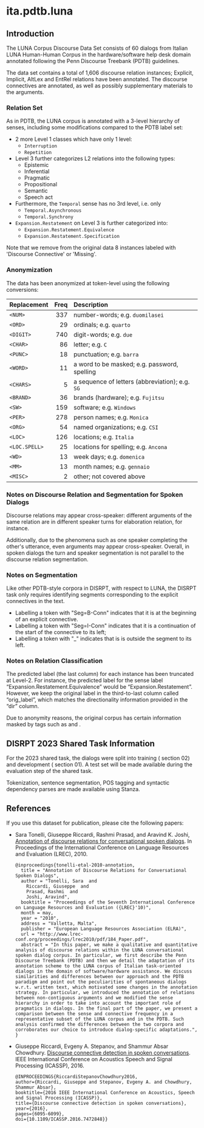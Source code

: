 # ita.pdtb.luna

## Introduction

The LUNA Corpus Discourse Data Set consists of 60 dialogs from Italian LUNA Human-Human Corpus in the hardware/software help desk domain annotated following the Penn Discourse Treebank (PDTB) guidelines. 

The data set contains a total of 1,606 discourse relation instances; Explicit, Implicit, AltLex and EntRel relations have been annotated. The discourse connectives are annotated, as well as possibly supplementary materials to the arguments.

### Relation Set

As in PDTB, the LUNA corpus is annotated with a 3-level hierarchy of senses, including some modifications compared to the PDTB label set:
- 2 more Level 1 classes which have only 1 level:
    - `Interruption`
    - `Repetition`
- Level 3  further categorizes L2 relations into the following types:
    - Epistemic
    - Inferential
    - Pragmatic
    - Propositional
    - Semantic
    - Speech act
- Furthermore, the `Temporal` sense has no 3rd level, i.e. only
    - `Temporal.Asynchronous`
    - `Temporal.Synchrony`
- `Expansion.Restatement` on Level 3 is further categorized into:
    - `Expansion.Restatement.Equivalence`
    - `Expansion.Restatement.Specification`
    
Note that we remove from the original data 8 instances labeled with 'Discourse Connective' or 'Missing'.


### Anonymization

The data has been anonymized at token-level using the following conversions:

| Replacement   | Freq | Description                                     |
|:--------------|-----:|:------------------------------------------------|
| `<NUM>`       |  337 | number-words; e.g. `duomilasei`                 |
| `<ORD>`       |   29 | ordinals; e.g. `quarto`                         |
| `<DIGIT>`     |  740 | digit-words; e.g. `due`                         |
| `<CHAR>`      |   86 | letter; e.g. `C`                                |
| `<PUNC>`      |   18 | punctuation; e.g. `barra`                       |
| `<WORD>`      |   11 | a word to be masked; e.g. password, spelling    |
| `<CHARS>`     |    5 | a sequence of letters (abbreviation); e.g. `SG` |
| `<BRAND>`     |   36 | brands (hardware); e.g. `Fujitsu`               |
| `<SW>`        |  159 | software; e.g. `Windows`                        |
| `<PER>`       |  278 | person names; e.g. `Monica`                     |
| `<ORG>`       |   54 | named organizations; e.g. `CSI`                 |
| `<LOC>`       |  126 | locations; e.g. `Italia`                        |
| `<LOC.SPELL>` |   25 | locations for spelling; e.g. `Ancona`           |
| `<WD>`        |   13 | week days; e.g. `domenica`                      |
| `<MM>`        |   13 | month names; e.g. `gennaio`                     |
| `<MISC>`      |    2 | other; not covered above                        |


### Notes on Discourse Relation and Segmentation for Spoken Dialogs  

Discourse relations may appear cross-speaker: different arguments of the same relation are in different speaker turns for elaboration relation, for instance.

Additionally, due to the phenomena such as one speaker completing the other's utterance, even arguments may appear cross-speaker.
Overall, in spoken dialogs the turn and speaker segmentation is not parallel to the discourse relation segmentation.


### Notes on Segmentation

Like other PDTB-style corpora in DISRPT, with respect to LUNA, the DISRPT task only requires identifying segments corresponding to the explicit connectives in the text.

  * Labelling a token with "Seg=B-Conn" indicates that it is at the beginning of an explicit connective.
  * Labelling a token with "Seg=I-Conn" indicates that it is a continuation of the start of the connective
   to its left;
  * Labelling a token with "_" indicates that is is outside the segment to its left.


### Notes on Relation Classification

The predicted label (the last column) for each instance has been truncated at Level-2. 
For instance, the predicted label for the sense label “Expansion.Restatement.Equivalence” would be “Expansion.Restatement”. 
However, we keep the original label in the third-to-last column called “orig_label”, which matches the directionality information provided in the “dir” column.

Due to anonymity reasons, the original corpus has certain information masked by tags such as <PER> and <NUM>. 


## DISRPT 2023 Shared Task Information

For the 2023 shared task, the dialogs were split into training ( section 02) and development ( section 01).
A test set will be made available during the evaluation step of the shared task.

Tokenization, sentence segmentation, POS tagging and syntactic dependency parses are made available using Stanza.



## References

If you use this dataset for publication, please cite the following papers:

- Sara Tonelli, Giuseppe Riccardi, Rashmi Prasad, and Aravind K. Joshi,
  [Annotation of discourse relations for conversational spoken dialogs](http://www.lrec-conf.org/proceedings/lrec2010/pdf/184_Paper.pdf).
  In Proceedings of the International Conference on Language Resources and Evaluation (LREC), 2010.
  ```
  @inproceedings{tonelli-etal-2010-annotation,
    title = "Annotation of Discourse Relations for Conversational Spoken Dialogs",
    author = "Tonelli, Sara  and
      Riccardi, Giuseppe  and
      Prasad, Rashmi  and
      Joshi, Aravind",
    booktitle = "Proceedings of the Seventh International Conference on Language Resources and Evaluation ({LREC}'10)",
    month = may,
    year = "2010",
    address = "Valletta, Malta",
    publisher = "European Language Resources Association (ELRA)",
    url = "http://www.lrec-conf.org/proceedings/lrec2010/pdf/184_Paper.pdf",
    abstract = "In this paper, we make a qualitative and quantitative analysis of discourse relations within the LUNA conversational spoken dialog corpus. In particular, we first describe the Penn Discourse Treebank (PDTB) and then we detail the adaptation of its annotation scheme to the LUNA corpus of Italian task-oriented dialogs in the domain of software/hardware assistance. We discuss similarities and differences between our approach and the PDTB paradigm and point out the peculiarities of spontaneous dialogs w.r.t. written text, which motivated some changes in the annotation strategy. In particular, we introduced the annotation of relations between non-contiguous arguments and we modified the sense hierarchy in order to take into account the important role of pragmatics in dialogs. In the final part of the paper, we present a comparison between the sense and connective frequency in a representative subset of the LUNA corpus and in the PDTB. Such analysis confirmed the differences between the two corpora and corroborates our choice to introduce dialog-specific adaptations.",
  }
  ```
  

- Giuseppe Riccardi, Evgeny A. Stepanov, and Shammur Absar Chowdhury.
 [ Discourse connective detection in spoken conversations](https://ieeexplore.ieee.org/document/7472848).
  IEEE International Conference on Acoustics Speech and Signal Processing (ICASSP), 2016.
  ```
  @INPROCEEDINGS{RiccardiStepanovChowdhury2016,
  author={Riccardi, Giuseppe and Stepanov, Evgeny A. and Chowdhury, Shammur Absar},
  booktitle={2016 IEEE International Conference on Acoustics, Speech and Signal Processing (ICASSP)},
  title={Discourse connective detection in spoken conversations},
  year={2016}, 
  pages={6095-6099},
  doi={10.1109/ICASSP.2016.7472848}}
  ```
